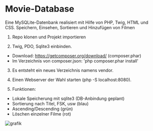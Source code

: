 # Movie-Database 
Eine MySQLite-Datenbank realisiert mit Hilfe von PHP, Twig, HTML und CSS.
Speichern, Einsehen, Sortieren und Hinzufügen von Filmen

1. Repo klonen und Projekt importieren

2. Twig, PDO, Sqlite3 einbinden.
 - Download: https://getcomposer.org/download/ (composer.phar)
 - Im Verzeichnis von composer.json: 'php composer.phar install'

3. Es entsteht ein neues Verzeichnis namens vendor.

4. Einen Webserver der Wahl starten (php -S localhost:8080).

5. Funktionen: 
 - Lokale Speicherung mit sqlite3 (DB-Anbindung geplant)
 - Sortierung nach Titel, FSK, usw (blau)
 - Ascending/Descending (grün)
 - Löschen einzelner Filme (rot)


![grafik](https://user-images.githubusercontent.com/91696552/212282124-96df63d5-94c0-4509-934f-7de447d494e6.png)

